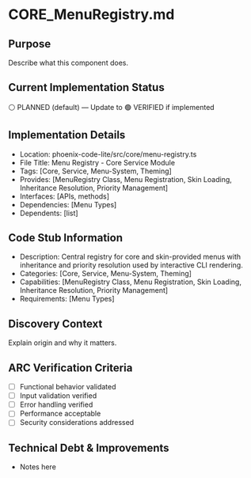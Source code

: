 # CORE_MenuRegistry.md

## Purpose
Describe what this component does.

## Current Implementation Status
⚪ PLANNED (default) — Update to 🟢 VERIFIED if implemented

## Implementation Details
- Location: phoenix-code-lite/src/core/menu-registry.ts
- File Title: Menu Registry - Core Service Module
- Tags: [Core, Service, Menu-System, Theming]
- Provides: [MenuRegistry Class, Menu Registration, Skin Loading, Inheritance Resolution, Priority Management]
- Interfaces: [APIs, methods]
- Dependencies: [Menu Types]
- Dependents: [list]

## Code Stub Information
- Description: Central registry for core and skin-provided menus with inheritance and priority resolution used by interactive CLI rendering.
- Categories: [Core, Service, Menu-System, Theming]
- Capabilities: [MenuRegistry Class, Menu Registration, Skin Loading, Inheritance Resolution, Priority Management]
- Requirements: [Menu Types]

## Discovery Context
Explain origin and why it matters.

## ARC Verification Criteria
- [ ] Functional behavior validated
- [ ] Input validation verified
- [ ] Error handling verified
- [ ] Performance acceptable
- [ ] Security considerations addressed

## Technical Debt & Improvements
- Notes here
